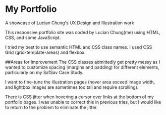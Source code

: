 # My Portfolio

A showcase of Lucian Chung's UX Design and Illustration work

This responsive portfolio site was coded by Lucian Chung(me) using HTML, CSS, and some JavaScript.

I tried my best to use semantic HTML and CSS class names.
I used CSS Grid (grid-template-areas) and flexbox.

##Areas for Improvement
The CSS classes admittedly get pretty messy as I wanted to customize spacing (margins and padding) for different elements, particularly on my SafSav Case Study.

I want to fine-tune the illustration pages (hover area exceed image width, and lightbox images are sometimes too tall and require scrolling).

There is CSS jitter when hovering a cursor over links at the bottom of my portfolio pages. I was unable to correct this in previous tries, but I would like to return to the problem to eliminate the jitter.
